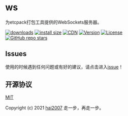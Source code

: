 # ws
为etcpack打包工具提供的WebSockets服务器。

<p>
  <a href="https://hai2007.gitee.io/npm-downloads?interval=7&packages=@etcpack/ws"><img src="https://img.shields.io/npm/dm/@etcpack/ws.svg" alt="downloads"></a>
  <a href="https://packagephobia.now.sh/result?p=@etcpack/ws"><img src="https://packagephobia.now.sh/badge?p=@etcpack/ws" alt="install size"></a>
  <a href="https://www.jsdelivr.com/package/npm/@etcpack/ws"><img src="https://data.jsdelivr.com/v1/package/npm/@etcpack/ws/badge" alt="CDN"></a>
  <a href="https://www.npmjs.com/package/@etcpack/ws"><img src="https://img.shields.io/npm/v/@etcpack/ws.svg" alt="Version"></a>
  <a href="https://github.com/etcpack/ws/blob/master/LICENSE"><img src="https://img.shields.io/npm/l/@etcpack/ws.svg" alt="License"></a>
  <a href="https://github.com/etcpack/ws" target='_blank'><img alt="GitHub repo stars" src="https://img.shields.io/github/stars/etcpack/ws?style=social"></a>
</p>

## Issues
使用的时候遇到任何问题或有好的建议，请点击进入[issue](https://github.com/etcpack/ws/issues)！

开源协议
---------------------------------------
[MIT](https://github.com/etcpack/ws/blob/master/LICENSE)

Copyright (c) 2021 [hai2007](https://hai2007.gitee.io/sweethome/) 走一步，再走一步。
